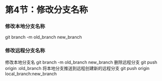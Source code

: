 # 第4节：修改分支名称

### 修改本地分支名称

git branch -m old_branch new_branch

### 修改远程分支名称

修改本地分支名
git branch -m old_branch new_branch
删除远程分支
git push origin :old_branch
将本地分支推送到远程创建新的远程分支
git push origin local_branch:new_branch